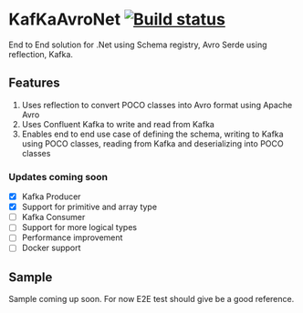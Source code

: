 # KafKaAvroNet [![Build status](https://ci.appveyor.com/api/projects/status/wscwrnu0d0s09s9b?svg=true)](https://ci.appveyor.com/project/anupkumarsharma/kafkaavronet)

End to End solution for .Net using Schema registry, Avro Serde using reflection, Kafka.

## Features ##

1. Uses reflection to convert POCO classes into Avro format using Apache Avro
2. Uses Confluent Kafka to write and read from Kafka 
3. Enables end to end use case of defining the schema, writing to Kafka using POCO classes, reading from Kafka and deserializing into POCO classes

### Updates coming soon

- [x] Kafka Producer
- [x] Support for primitive and array type 
- [ ] Kafka Consumer
- [ ] Support for more logical types 
- [ ] Performance improvement 
- [ ] Docker support

Sample
----------------

Sample coming up soon. For now E2E test should give be a good reference.